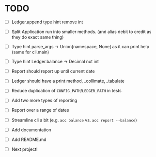 # TODO

- [ ] Ledger.append type hint remove int
- [ ] Split Application run into smaller methods. (and alias debit to credit as they do exact same thing)
- [ ] Type hint parse_args -> Union[namespace, None] as it can print help (same for cli.main)
- [ ] Type hint Ledger.balance -> Decimal not int
- [ ] Report should report up until current date
- [ ] Ledger should have a print method, _collimate, _tabulate
- [ ] Reduce duplication of `CONFIG_PATH`/`LEDGER_PATH` in tests
- [ ] Add two more types of reporting
- [ ] Report over a range of dates
- [ ] Streamline cli a bit (e.g. `acc balance` vs. `acc report --balance`)
- [ ] Add documentation
- [ ] Add README.md
- [ ] Next project!

